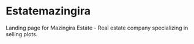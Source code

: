 # Estatemazingira
Landing page for Mazingira Estate - Real estate company specializing in selling plots.

